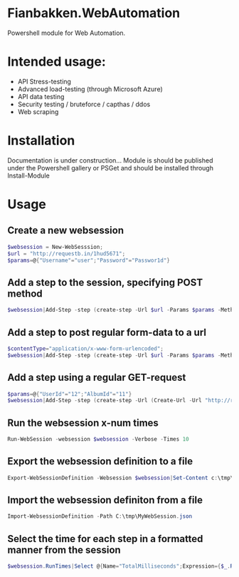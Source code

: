 # Fianbakken.WebAutomation

Powershell module for Web Automation. 

# Intended usage:

* API Stress-testing 
* Advanced load-testing (through Microsoft Azure)
* API data testing 
* Security testing / bruteforce / capthas / ddos
* Web scraping


# Installation
Documentation is under construction... Module is should be published under the Powershell gallery or PSGet and should be installed through Install-Module

# Usage

## Create a new websession
```powershell
$websession = New-WebSesssion;
$url = "http://requestb.in/1hud5671";
$params=@{"Username"="user";"Password"="Passwor1d"} 
```
## Add a step to the session, specifying POST method
```powershell
$websession|Add-Step -step (create-step -Url $url -Params $params -Method POST)
```

## Add a step to post regular form-data to a url
```powershell
$contentType="application/x-www-form-urlencoded";
$websession|Add-Step -step (create-step -Url $url -Params $params -Method POST -ContentType $contentType)
```

## Add a step using a regular GET-request 

```powershell
$params=@{"UserId"="12";"AlbumId"="11"} 
$websession|Add-Step -step (create-step -Url (Create-Url -Url "http://requestb.in/1hud5671" -Params $params);
```

## Run the websession x-num times
```powershell
Run-WebSession -websession $websession -Verbose -Times 10
```
## Export the websession definition to a file
```powershell
Export-WebSessionDefinition -Websession $websession|Set-Content c:\tmp\MyWebSession.json
```

## Import the websession definiton from a file
```powershell
Import-WebsessionDefinition -Path C:\tmp\MyWebSession.json
```

## Select the time for each step in a formatted manner from the session
```powershell
$websession.RunTimes|Select @{Name="TotalMilliseconds";Expression={$_.ResponseTime.TotalMilliseconds}}, @{Name="Url";Expression={$websession.Steps[$_.StepIndex].Url}}, @{Name="Method";Expression={$websession.Steps[$_.StepIndex].Method}}
```

